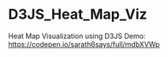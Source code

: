 # D3JS_Heat_Map_Viz
Heat Map Visualization using D3JS
Demo: https://codepen.io/sarath6says/full/mdbXVWp
